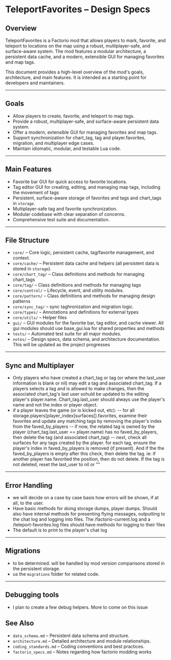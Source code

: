 # TeleportFavorites – Design Specs

## Overview
TeleportFavorites is a Factorio mod that allows players to mark, favorite, and teleport to locations on the map using a robust, multiplayer-safe, and surface-aware system. The mod features a modular architecture, a persistent data cache, and a modern, extensible GUI for managing favorites and map tags.

This document provides a high-level overview of the mod's goals, architecture, and main features. It is intended as a starting point for developers and maintainers.

---

## Goals
- Allow players to create, favorite, and teleport to map tags.
- Provide a robust, multiplayer-safe, and surface-aware persistent data system.
- Offer a modern, extensible GUI for managing favorites and map tags.
- Support synchronization for chart_tag, tag and player.favorites, migration, and multiplayer edge cases.
- Maintain idiomatic, modular, and testable Lua code.

---

## Main Features
- Favorite bar GUI for quick access to favorite locations.
- Tag editor GUI for creating, editing, and managing map tags, including the movement of tags
- Persistent, surface-aware storage of favorites and tags and chart_tags in `storage`.
- Multiplayer-safe tag and favorite synchronization.
- Modular codebase with clear separation of concerns.
- Comprehensive test suite and documentation.

---

## File Structure
- `core/` – Core logic, persistent cache, tag/favorite management, and context.
- `core/cache/` – Persistent data cache and helpers (all persistent data is stored in `storage`).
- `core/chart_tag/` – Class definitions and methods for managing chart_tags
- `core/tag/` – Class definitions and methods for managing tags
- `core/control/` – Lifecycle, event, and utility modules.
- `core/pattern/` – Class definitions and methods for managing design patterns
- `core/sync_tag/` – sync taghronization and migration logic.
- `core/types/` – Annotations and definitions for external types
- `core/utils/` – Helper files
- `gui/` – GUI modules for the favorite bar, tag editor, and cache viewer. All gui modules should use base_gui.lua for shared properties and methods
- `tests/` – Automated test suite for all major modules.
- `notes/` – Design specs, data schema, and architecture documentation. This will be updated as the project progresses

---

## Sync and Multiplayer

- Only players who have created a chart_tag or tag (or where the last_user information is blank or nil) may edit a tag and associated chart_tag. If a players selects a tag and is allowed to make changes, then the associated chart_tag's last user sohuld be updated to the editing player's player.name. Chart_tag.last_user should always use the player's name and not the index or player object.
- if a player leaves the game (or is kicked out, etc):
    -- for all storage.players[player_index]surfaces[].favorites, examine their favorites and update any matching tags by removing the player's index from the faved_by_players
    -- if now, the related tag is owned by the player (chart_tag.last_user == player.name) has no faved_by_players, then delete the tag (and associated chart_tag)
    -- next, check all surfaces for any tags created by the player. for each tag, ensure the player's index in faved_by_players is removed (if present). And if the the faved_by_players is empty after this check, then delete the tag. ie: if another player has favorited the position, then do not delete. If the tag is not deleted, reset the last_user to nil or ""

---

## Error Handling
- we will decide on a case by case basis how errors will be shown, if at all, to the user.
- Have basic methods for doing storage dumps, player dumps. Should also have internal methods for presenting flying messages, outputting to the chat log and logging into files. The /factorio-current.log and a /teleport-favorites.log files should have methods for logging to their files
- The default is to print to the player's chat log

---

## Migrations
- to be determined. will be handled by mod version comparisons stored in the persistent storage. 
- us the `migrations` folder for related code.

---

## Debugging tools
- I plan to create a few debug helpers. More to come on this issue

## See Also
- `data_schema.md` – Persistent data schema and structure.
- `architecture.md` – Detailed architecture and module relationships.
- `coding_standards.md` – Coding conventions and best practices.
- `factorio_specs.md` – Notes regarding how factorio modding works
